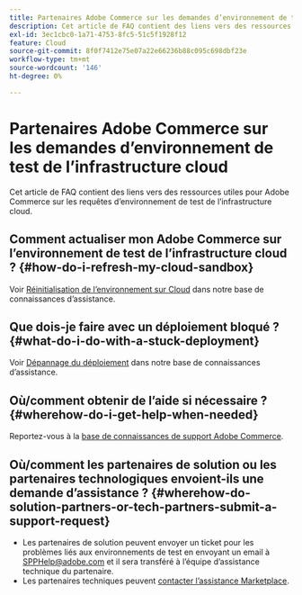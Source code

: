```yaml
---
title: Partenaires Adobe Commerce sur les demandes d’environnement de test de l’infrastructure cloud
description: Cet article de FAQ contient des liens vers des ressources utiles pour Adobe Commerce sur les requêtes d’environnement de test de l’infrastructure cloud.
exl-id: 3ec1cbc0-1a71-4753-8fc5-51c5f1928f12
feature: Cloud
source-git-commit: 8f0f7412e75e07a22e66236b88c095c698dbf23e
workflow-type: tm+mt
source-wordcount: '146'
ht-degree: 0%

---
```


# Partenaires Adobe Commerce sur les demandes d’environnement de test de l’infrastructure cloud

Cet article de FAQ contient des liens vers des ressources utiles pour Adobe Commerce sur les requêtes d’environnement de test de l’infrastructure cloud.

## Comment actualiser mon Adobe Commerce sur l’environnement de test de l’infrastructure cloud ? {#how-do-i-refresh-my-cloud-sandbox}

Voir [Réinitialisation de l’environnement sur Cloud](/help/how-to/general/reset-environment-on-cloud.md) dans notre base de connaissances d’assistance.

## Que dois-je faire avec un déploiement bloqué ? {#what-do-i-do-with-a-stuck-deployment}

Voir [Dépannage du déploiement](/help/troubleshooting/deployment/magento-deployment-troubleshooter.md) dans notre base de connaissances d’assistance.

## Où/comment obtenir de l’aide si nécessaire ? {#wherehow-do-i-get-help-when-needed}

Reportez-vous à la [base de connaissances de support Adobe Commerce](https://support.magento.com/hc/en-us).

## Où/comment les partenaires de solution ou les partenaires technologiques envoient-ils une demande d’assistance ? {#wherehow-do-solution-partners-or-tech-partners-submit-a-support-request}

* Les partenaires de solution peuvent envoyer un ticket pour les problèmes liés aux environnements de test en envoyant un email à [SPPHelp@adobe.com](mailto:SPPHelp@adobe.com) et il sera transféré à l’équipe d’assistance technique du partenaire.
* Les partenaires techniques peuvent [contacter l’assistance Marketplace](mailto:commercemarketplacesupport@adobe.com).
